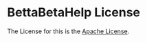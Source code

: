 # BettaBetaHelp License

The License for this is the [Apache License](https://www.apache.org/licenses/LICENSE-2.0.html).
